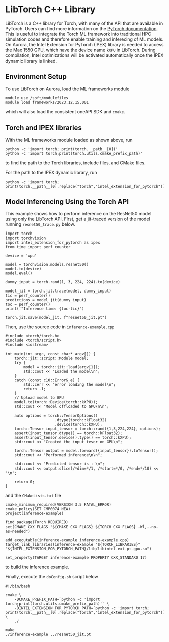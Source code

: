 # LibTorch C++ Library

LibTorch is a C++ library for Torch, with many of the API that are available in PyTorch. Users can find more information on the [PyTorch documentation](https://pytorch.org/cppdocs/installing.html).
This is useful to integrate the Torch ML framework into traditional HPC simulation codes and therefore enable training and inferecing of ML models.
On Aurora, the Intel Extension for PyTorch (IPEX) library is needed to access the Max 1550 GPU, which have the device name `kXPU` in LibTorch. 
During compilation, Intel optimizations will be activated automatically once the IPEX dynamic library is linked.


## Environment Setup

To use LibTorch on Aurora, load the ML frameworks module
```
module use /soft/modulefiles
module load frameworks/2023.12.15.001
```
which will also load the consistent oneAPI SDK and `cmake`.


## Torch and IPEX libraries

With the ML frameworks module loaded as shown above, run
```
python -c 'import torch; print(torch.__path__[0])'
python -c 'import torch;print(torch.utils.cmake_prefix_path)'
```
to find the path to the Torch libraries, include files, and CMake files.

For the path to the IPEX dynamic library, run
```
python -c 'import torch; print(torch.__path__[0].replace("torch","intel_extension_for_pytorch"))'
```



## Model Inferencing Using the Torch API 
This example shows how to perform inference on the ResNet50 model using only the LibTorch API.
First, get a jit-traced version of the model running `resnet50_trace.py` below.
```
import torch
import torchvision
import intel_extension_for_pytorch as ipex
from time import perf_counter

device = 'xpu'

model = torchvision.models.resnet50()
model.to(device)
model.eval()

dummy_input = torch.rand(1, 3, 224, 224).to(device)

model_jit = torch.jit.trace(model, dummy_input)
tic = perf_counter()
predictions = model_jit(dummy_input)
toc = perf_counter()
print(f"Inference time: {toc-tic}")

torch.jit.save(model_jit, f"resnet50_jit.pt")
```

Then, use the source code in `inference-example.cpp`
```
#include <torch/torch.h>
#include <torch/script.h>
#include <iostream>

int main(int argc, const char* argv[]) {
    torch::jit::script::Module model;
    try {
        model = torch::jit::load(argv[1]);
        std::cout << "Loaded the model\n";
    }
    catch (const c10::Error& e) {
        std::cerr << "error loading the model\n";
        return -1;
    }
    // Upload model to GPU
    model.to(torch::Device(torch::kXPU));
    std::cout << "Model offloaded to GPU\n\n";

    auto options = torch::TensorOptions()
                      .dtype(torch::kFloat32)
                      .device(torch::kXPU);
    torch::Tensor input_tensor = torch::rand({1,3,224,224}, options);
    assert(input_tensor.dtype() == torch::kFloat32);
    assert(input_tensor.device().type() == torch::kXPU);
    std::cout << "Created the input tesor on GPU\n";

    torch::Tensor output = model.forward({input_tensor}).toTensor();
    std::cout << "Performed inference\n\n";

    std::cout << "Predicted tensor is : \n";
    std::cout << output.slice(/*dim=*/1, /*start=*/0, /*end=*/10) << '\n';

    return 0;
}
```

and the `CMakeLists.txt` file

```
cmake_minimum_required(VERSION 3.5 FATAL_ERROR)
cmake_policy(SET CMP0074 NEW)
project(inference-example)

find_package(Torch REQUIRED)
set(CMAKE_CXX_FLAGS "${CMAKE_CXX_FLAGS} ${TORCH_CXX_FLAGS} -Wl,--no-as-needed")

add_executable(inference-example inference-example.cpp)
target_link_libraries(inference-example "${TORCH_LIBRARIES}" "${INTEL_EXTENSION_FOR_PYTORCH_PATH}/lib/libintel-ext-pt-gpu.so")

set_property(TARGET inference-example PROPERTY CXX_STANDARD 17)
```

to build the inference example.

Finally, execute the `doConfig.sh` script below
```
#!/bin/bash

cmake \
    -DCMAKE_PREFIX_PATH=`python -c 'import torch;print(torch.utils.cmake_prefix_path)'` \
    -DINTEL_EXTENSION_FOR_PYTORCH_PATH=`python -c 'import torch; print(torch.__path__[0].replace("torch","intel_extension_for_pytorch"))'` \
    ./

make
./inference-example ../resnet50_jit.pt
```






